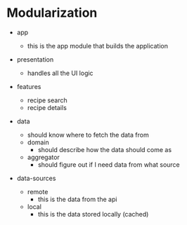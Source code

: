 # Modularization
- app 
  - this is the app module that builds the application

- presentation
  - handles all the UI logic

- features
  - recipe search
  - recipe details

- data 
  - should know where to fetch the data from
  - domain
    - should describe how the data should come as
  - aggregator
    - should figure out if I need data from what source

- data-sources
  - remote
    - this is the data from the api
  - local
    - this is the data stored locally (cached)